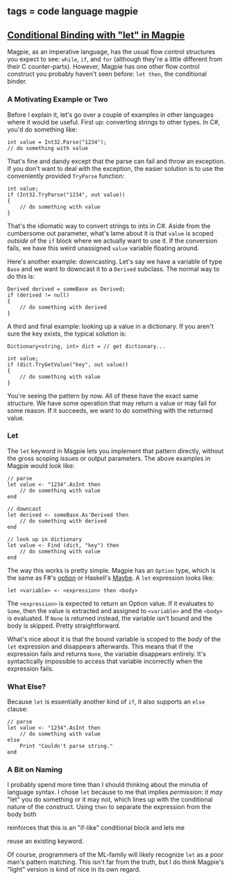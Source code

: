 tags = code language magpie
---

## [Conditional Binding with "let" in Magpie](http://journal.stuffwithstuff.com/2009/12/26/conditional-binding-with-let-in-magpie/ "Conditional Binding with &#8220;let&#8221; in Magpie")

Magpie, as an imperative language, has the usual flow control structures you
expect to see: `while`, `if`, and `for` (although they're a little different
from their C counter-parts). However, Magpie has one other flow control
construct you probably haven't seen before: `let then`, the conditional
binder.

### A Motivating Example or Two

Before I explain it, let's go over a couple of examples in other languages
where it would be useful. First up: converting strings to other types. In C#,
you'd do something like:



    int value = Int32.Parse("1234");
    // do something with value


That's fine and dandy except that the parse can fail and throw an exception.
If you don't want to deal with the exception, the easier solution is to use
the conveniently provided `TryParse` function:



    int value;
    if (Int32.TryParse("1234", out value))
    {
        // do something with value
    }


That's the idiomatic way to convert strings to ints in C#. Aside from the
cumbersome out parameter, what's lame about it is that `value` is scoped
_outside_ of the `if` block where we actually want to use it. If the
conversion fails, we have this weird unassigned `value` variable floating
around.

Here's another example: downcasting. Let's say we have a variable of type
`Base` and we want to downcast it to a `Derived` subclass. The normal way to
do this is:



    Derived derived = someBase as Derived;
    if (derived != null)
    {
        // do something with derived
    }


A third and final example: looking up a value in a dictionary. If you aren't
sure the key exists, the typical solution is:



    Dictionary<string, int> dict = // get dictionary...

    int value;
    if (dict.TryGetValue("key", out value))
    {
        // do something with value
    }


You're seeing the pattern by now. All of these have the exact same structure.
We have some operation that may return a value or may fail for some reason. If
it succeeds, we want to do something with the returned value.

### Let

The `let` keyword in Magpie lets you implement that pattern directly, without
the gross scoping issues or output parameters. The above examples in Magpie
would look like:



    // parse
    let value <- "1234".AsInt then
        // do something with value
    end

    // downcast
    let derived <- someBase.As'Derived then
        // do something with derived
    end

    // look up in dictionary
    let value <- Find (dict, "key") then
        // do something with value
    end


The way this works is pretty simple. Magpie has an `Option` type, which is the
same as F#'s [option](http://msdn.microsoft.com/en-us/library/dd233245%28VS.100%29.aspx) or Haskell's [Maybe](http://en.wikibooks.org/wiki/Haskell/Hierarchical_libraries/Maybe). A `let` expression looks
like:



    let <variable> <- <expression> then <body>


The `<expression>` is expected to return an Option value. If it evaluates to
`Some`, then the value is extracted and assigned to `<variable>` and the
`<body>` is evaluated. If `None` is returned instead, the variable isn't bound
and the body is skipped. Pretty straightforward.

What's nice about it is that the bound variable is scoped to the _body_ of the
`let` expression and disappears afterwards. This means that if the expression
fails and returns `None`, the variable disappears entirely. It's syntactically
impossible to access that variable incorrectly when the expression fails.

### What Else?

Because `let` is essentially another kind of `if`, it also supports an `else`
clause:



    // parse
    let value <- "1234".AsInt then
        // do something with value
    else
        Print "Couldn't parse string."
    end


### A Bit on Naming

I probably spend more time than I should thinking about the minutia of
language syntax. I chose `let` because to me that implies _permission_: it
_may_ "let" you do something or it may not, which lines up with the
conditional nature of the construct. Using `then` to separate the expression
from the body both

reinforces that this is an "if-like" conditional block and lets me

reuse an existing keyword.

Of course, programmers of the ML-family will likely recognize `let` as a poor
man's pattern matching. This isn't far from the truth, but I do think Magpie's
"light" version is kind of nice in its own regard.
